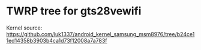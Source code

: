 # TWRP tree for gts28vewifi

Kernel source:
https://github.com/luk1337/android_kernel_samsung_msm8976/tree/b24ce11ed14358b3903b4ca1d73f12008a7a783f

